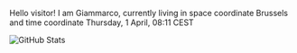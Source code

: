 Hello visitor! I am Giammarco, currently living in space coordinate Brussels and time coordinate Thursday, 1 April, 08:11 CEST

![GitHub Stats](https://github-readme-stats.vercel.app/api?username=grcasanova)
